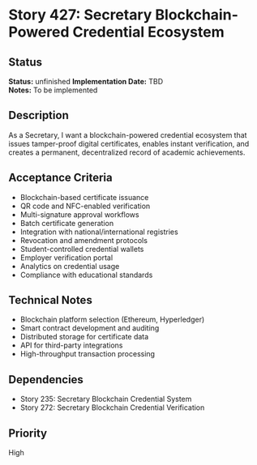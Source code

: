 # Story 427: Secretary Blockchain-Powered Credential Ecosystem

## Status
**Status:** unfinished
**Implementation Date:** TBD  
**Notes:** To be implemented

## Description
As a Secretary, I want a blockchain-powered credential ecosystem that issues tamper-proof digital certificates, enables instant verification, and creates a permanent, decentralized record of academic achievements.

## Acceptance Criteria
- Blockchain-based certificate issuance
- QR code and NFC-enabled verification
- Multi-signature approval workflows
- Batch certificate generation
- Integration with national/international registries
- Revocation and amendment protocols
- Student-controlled credential wallets
- Employer verification portal
- Analytics on credential usage
- Compliance with educational standards

## Technical Notes
- Blockchain platform selection (Ethereum, Hyperledger)
- Smart contract development and auditing
- Distributed storage for certificate data
- API for third-party integrations
- High-throughput transaction processing

## Dependencies
- Story 235: Secretary Blockchain Credential System
- Story 272: Secretary Blockchain Credential Verification

## Priority
High

